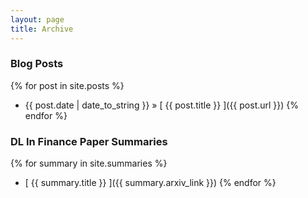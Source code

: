```yaml
---
layout: page
title: Archive
---
```


### Blog Posts

{% for post in site.posts %}
  * {{ post.date | date_to_string }} &raquo; [ {{ post.title }} ]({{ post.url }})
{% endfor %}



### DL In Finance Paper Summaries

{% for summary in site.summaries %}
  * [ {{ summary.title }} ]({{ summary.arxiv_link }})
{% endfor %}
